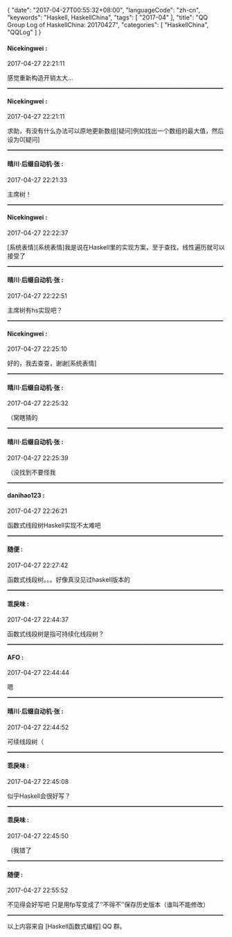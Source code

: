 {
  "date": "2017-04-27T00:55:32+08:00",
  "languageCode": "zh-cn",
  "keywords": "Haskell, HaskellChina",
  "tags": [
    "2017-04"
  ],
  "title": "QQ Group Log of HaskellChina: 20170427",
  "categories": [
    "HaskellChina", "QQLog"
  ]
}



#### Nicekingwei :

<span class="article-duration">2017-04-27 22:21:11</span>

感觉重新构造开销太大...

<hr style="border-top: 1px dotted grey;width:99%"/>



#### Nicekingwei :

<span class="article-duration">2017-04-27 22:21:11</span>

求助，有没有什么办法可以原地更新数组[疑问]例如找出一个数组的最大值，然后设为0[疑问]

<hr style="border-top: 1px dotted grey;width:99%"/>



#### 晴川·后缀自动机·张 :

<span class="article-duration">2017-04-27 22:21:33</span>

主席树！

<hr style="border-top: 1px dotted grey;width:99%"/>



#### Nicekingwei :

<span class="article-duration">2017-04-27 22:22:37</span>

[系统表情][系统表情]我是说在Haskell里的实现方案，至于查找，线性遍历就可以接受了

<hr style="border-top: 1px dotted grey;width:99%"/>



#### 晴川·后缀自动机·张 :

<span class="article-duration">2017-04-27 22:22:51</span>

主席树有hs实现吧？

<hr style="border-top: 1px dotted grey;width:99%"/>



#### Nicekingwei :

<span class="article-duration">2017-04-27 22:25:10</span>

好的，我去查查，谢谢[系统表情]

<hr style="border-top: 1px dotted grey;width:99%"/>



#### 晴川·后缀自动机·张 :

<span class="article-duration">2017-04-27 22:25:32</span>

（窝瞎猜的

<hr style="border-top: 1px dotted grey;width:99%"/>



#### 晴川·后缀自动机·张 :

<span class="article-duration">2017-04-27 22:25:39</span>

（没找到不要怪我

<hr style="border-top: 1px dotted grey;width:99%"/>



#### danihao123 :

<span class="article-duration">2017-04-27 22:26:21</span>

函数式线段树Haskell实现不太难吧

<hr style="border-top: 1px dotted grey;width:99%"/>



#### 随便 :

<span class="article-duration">2017-04-27 22:27:42</span>

函数式线段树。。。好像真没见过haskell版本的

<hr style="border-top: 1px dotted grey;width:99%"/>



#### 乖戾味 :

<span class="article-duration">2017-04-27 22:44:37</span>

函数式线段树是指可持续化线段树？

<hr style="border-top: 1px dotted grey;width:99%"/>



#### AFO :

<span class="article-duration">2017-04-27 22:44:44</span>

嗯

<hr style="border-top: 1px dotted grey;width:99%"/>



#### 晴川·后缀自动机·张 :

<span class="article-duration">2017-04-27 22:44:52</span>

可续线段树（

<hr style="border-top: 1px dotted grey;width:99%"/>



#### 乖戾味 :

<span class="article-duration">2017-04-27 22:45:08</span>

似乎Haskell会很好写？

<hr style="border-top: 1px dotted grey;width:99%"/>



#### 乖戾味 :

<span class="article-duration">2017-04-27 22:45:50</span>

（我错了

<hr style="border-top: 1px dotted grey;width:99%"/>



#### 随便 :

<span class="article-duration">2017-04-27 22:55:52</span>

不见得会好写吧 只是用fp写变成了‘’不得不‘’保存历史版本（谁叫不能修改）

<hr style="border-top: 1px dotted grey;width:99%"/>




以上内容来自 [Haskell函数式编程] QQ 群。

